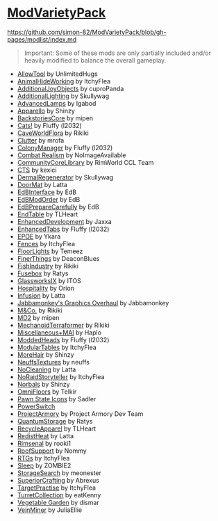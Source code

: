 # [ModVarietyPack](https://ludeon.com/forums/index.php?topic=16735.0)

https://github.com/simon-82/ModVarietyPack/blob/gh-pages/modlist/index.md

> Important: Some of these mods are only partially included and/or heavily modified to balance the overall gameplay.

* [AllowTool](https://ludeon.com/forums/index.php?topic=17218.0) by UnlimitedHugs
* [AnimalHideWorking](https://ludeon.com/forums/index.php?topic=2569.0) by ItchyFlea
* [AdditionalJoyObjects](https://ludeon.com/forums/index.php?topic=13400.0) by cuproPanda
* [AdditionalLighting](https://ludeon.com/forums/index.php?topic=14177.0) by Skullywag
* [AdvancedLamps](https://ludeon.com/forums/index.php?topic=6813.0) by Igabod
* [Apparello](https://ludeon.com/forums/index.php?topic=5085.msg48933#msg48933) by Shinzy
* [BackstoriesCore](https://ludeon.com/forums/index.php?topic=11730.0) by mipen
* [Cats!](https://ludeon.com/forums/index.php?topic=15457.0) by Fluffy (l2032)
* [CaveWorldFlora](https://ludeon.com/forums/index.php?topic=13172.msg133446#msg133446) by Rikiki
* [Clutter](https://ludeon.com/forums/index.php?topic=2541.0) by mrofa
* [ColonyManager](https://ludeon.com/forums/index.php?topic=16888.0) by Fluffy (l2032)
* [Combat Realism](https://ludeon.com/forums/index.php?topic=9759.0) by NoImageAvailable
* [CommunityCoreLibrary](https://ludeon.com/forums/index.php?topic=14172.0) by RimWorld CCL Team
* [CTS](https://ludeon.com/forums/index.php?topic=14763.0) by kexici
* [DermalRegenerator](https://ludeon.com/forums/index.php?topic=14177.0) by Skullywag
* [DoorMat](https://ludeon.com/forums/index.php?topic=11171.0) by Latta
* [EdBInterface](https://ludeon.com/forums/index.php?topic=5258.0) by EdB
* [EdBModOrder](https://ludeon.com/forums/index.php?topic=7454.0) by EdB
* [EdBPrepareCarefully](https://ludeon.com/forums/index.php?topic=6261.0) by EdB
* [EndTable](https://ludeon.com/forums/index.php?topic=16554.0) by TLHeart
* [EnhancedDevelopment](https://ludeon.com/forums/index.php?topic=15606.0) by Jaxxa
* [EnhancedTabs](https://ludeon.com/forums/index.php?topic=16120.0) by Fluffy (l2032)
* [EPOE](https://ludeon.com/forums/index.php?topic=10571.0) by Ykara
* [Fences](https://ludeon.com/forums/index.php?topic=10623.0) by ItchyFlea
* [FloorLights](http://temeez.me) by Temeez
* [FinerThings](https://ludeon.com/forums/index.php?topic=10865.0) by DeaconBlues
* [FishIndustry](https://ludeon.com/forums/index.php?topic=13172.msg133445#msg133445) by Rikiki
* [Fusebox](https://ludeon.com/forums/index.php?topic=11272.0) by Ratys
* [GlassworksIX](https://ludeon.com/forums/index.php?topic=3223.0) by ITOS
* [Hospitality](https://ludeon.com/forums/index.php?topic=11444.0) by Orion
* [Infusion](https://ludeon.com/forums/index.php?topic=12783.0) by Latta
* [Jabbamonkey's Graphics Overhaul](https://ludeon.com/forums/index.php?topic=10895.0) by Jabbamonkey
* [M&Co.](http://ludeon.com/forums/index.php?topic=5930.0) by Rikiki
* [MD2](https://ludeon.com/forums/index.php?topic=7380.0) by mipen
* [MechanoidTerraformer](https://ludeon.com/forums/index.php?topic=13172.0) by Rikiki
* [Miscellaneous+MAI](https://ludeon.com/forums/index.php?topic=3612.0) by Haplo
* [ModdedHeads](https://github.com/simon-82/ModVarietyPack) by Fluffy (l2032)
* [ModularTables](https://ludeon.com/forums/index.php?topic=10623.0) by ItchyFlea
* [MoreHair](https://ludeon.com/forums/index.php?topic=6585.0) by Shinzy
* [NeuffsTextures](https://github.com/neuffs/NeuffsTextures) by neuffs
* [NoCleaning](https://ludeon.com/forums/index.php?topic=11171.0) by Latta
* [NoRaidStoryteller](https://ludeon.com/forums/index.php?topic=10623.0) by ItchyFlea
* [Norbals](https://ludeon.com/forums/index.php?topic=7670.0) by Shinzy
* [OmniFloors](https://ludeon.com/forums/index.php?topic=4373.0) by Telkir
* [Pawn State Icons](https://ludeon.com/forums/index.php?topic=9163.0) by Sadler
* [PowerSwitch](http://ludeon.com/forums/index.php?board=15.0)
* [ProjectArmory](http://moddb.com/mods/project-armory) by Project Armory Dev Team
* [QuantumStorage](https://ludeon.com/forums/index.php?topic=11272.0) by Ratys
* [RecycleApparel](https://ludeon.com/forums/index.php?topic=16626.0) by TLHeart
* [RedistHeat](https://ludeon.com/forums/index.php?topic=11056.0) by Latta
* [Rimsenal](https://ludeon.com/forums/index.php?topic=11160.0) by rooki1
* [RoofSupport](https://ludeon.com/forums/index.php?topic=7458.0) by Nommy
* [RTGs](https://ludeon.com/forums/index.php?topic=10623.0) by ItchyFlea
* [Sleep](https://ludeon.com/forums/index.php?topic=15162.0) by ZOMBIE2
* [StorageSearch](https://ludeon.com/forums/index.php?topic=16658.0) by meonester
* [SuperiorCrafting](https://ludeon.com/forums/index.php?topic=11741.0) by Abrexus
* [TargetPractise](https://ludeon.com/forums/index.php?topic=10623.0) by ItchyFlea
* [TurretCollection](https://ludeon.com/forums/index.php?topic=6895.0) by eatKenny
* [Vegetable Garden](https://ludeon.com/forums/index.php?topic=12934.0) by dismar
* [VeinMiner](https://ludeon.com/forums/index.php?topic=9616.0) by JuliaEllie

